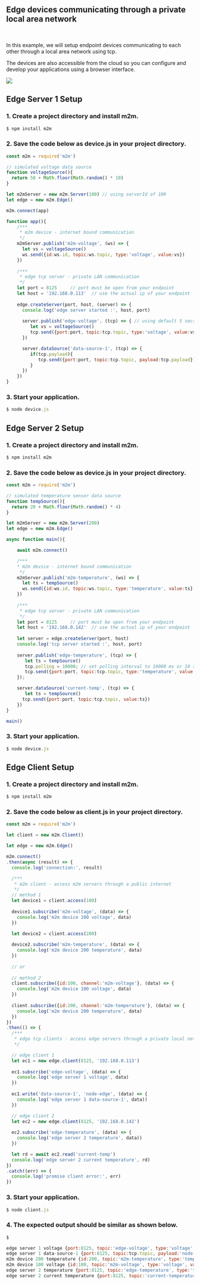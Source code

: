 
## Edge devices communicating through a private local area network 

<br>

In this example, we will setup endpoint devices communicating to each other through a local area network using tcp. 

The devices are also accessible from the cloud so you can configure and develop your applications using a browser interface. 

![](assets/m2m-edge.svg)

## Edge Server 1 Setup

### 1. Create a project directory and install m2m.
```js
$ npm install m2m
```
### 2. Save the code below as device.js in your project directory.
```js
const m2m = require('m2m')

// simulated voltage data source
function voltageSource(){
  return 50 + Math.floor(Math.random() * 10)
}

let m2mServer = new m2m.Server(100) // using serverId of 100
let edge = new m2m.Edge()

m2m.connect(app)

function app(){
    /***
     * m2m device - internet bound communication
     */
    m2mServer.publish('m2m-voltage', (ws) => {
      let vs = voltageSource()
      ws.send({id:ws.id, topic:ws.topic, type:'voltage', value:vs})
    })
    
    /***
     * edge tcp server - private LAN communication
     */
    let port = 8125		// port must be open from your endpoint
    let host = '192.168.0.113' 	// use the actual ip of your endpoint
    
    edge.createServer(port, host, (server) => {
      console.log('edge server started :', host, port)
      
      server.publish('edge-voltage', (tcp) => { // using default 5 secs or 5000 ms polling interval
         let vs = voltageSource()
         tcp.send({port:port, topic:tcp.topic, type:'voltage', value:vs})
      })

      server.dataSource('data-source-1', (tcp) => {
         if(tcp.payload){
            tcp.send({port:port, topic:tcp.topic, payload:tcp.payload})
         }
      })
    })
}

```
### 3. Start your application.
```js
$ node device.js
```

## Edge Server 2 Setup

### 1. Create a project directory and install m2m.
```js
$ npm install m2m
```
### 2. Save the code below as device.js in your project directory.
```js
const m2m = require('m2m')

// simulated temperature sensor data source
function tempSource(){
  return 20 + Math.floor(Math.random() * 4)
}

let m2mServer = new m2m.Server(200)
let edge = new m2m.Edge()

async function main(){

    await m2m.connect()

    /***
    * m2m device - internet bound communication
     */
    m2mServer.publish('m2m-temperature', (ws) => {
      let ts = tempSource()
      ws.send({id:ws.id, topic:ws.topic, type:'temperature', value:ts})
    })
    
    /***
     * edge tcp server - private LAN communication
     */
    let port = 8125		// port must be open from your endpoint
    let host = '192.168.0.142' 	// use the actual ip of your endpoint 
    
    let server = edge.createServer(port, host)
    console.log('tcp server started :', host, port)
      
    server.publish('edge-temperature', (tcp) => {
       let ts = tempSource()
       tcp.polling = 10000;	// set polling interval to 10000 ms or 10 secs instead of the default 5000 ms
       tcp.send({port:port, topic:tcp.topic, type:'temperature', value:ts})
    });

    server.dataSource('current-temp', (tcp) => {
       let ts = tempSource()
      tcp.send({port:port, topic:tcp.topic, value:ts})
    })
}

main()

```
### 3. Start your application.
```js
$ node device.js
```

## Edge Client Setup

### 1. Create a project directory and install m2m.
```js
$ npm install m2m
```
### 2. Save the code below as client.js in your project directory.
```js
const m2m = require('m2m') 

let client = new m2m.Client()

let edge = new m2m.Edge()

m2m.connect()
.then(async (result) => {
  console.log('connection:', result)

  /***
   * m2m client - access m2m servers through a public internet
   */
  // method 1
  let device1 = client.access(100)
  
  device1.subscribe('m2m-voltage', (data) => {
    console.log('m2m device 100 voltage', data)
  })
  
  let device2 = client.access(200)

  device2.subscribe('m2m-temperature', (data) => {
    console.log('m2m device 200 temperature', data)
  })
    
  // or 
  
  // method 2
  client.subscribe({id:100, channel:'m2m-voltage'}, (data) => {
    console.log('m2m device 100 voltage', data)
  })
  
  client.subscribe({id:200, channel:'m2m-temperature'}, (data) => {
    console.log('m2m device 200 temperature', data)
  })
})
.then(() => {
  /***
   * edge tcp clients - access edge servers through a private local network
   */

  // edge client 1 
  let ec1 = new edge.client(8125, '192.168.0.113')
  
  ec1.subscribe('edge-voltage', (data) => {
    console.log('edge server 1 voltage', data)
  })
  
  ec1.write('data-source-1', 'node-edge', (data) => {
    console.log('edge server 1 data-source-1', data))
  })

  // edge client 2
  let ec2 = new edge.client(8125, '192.168.0.142')
  
  ec2.subscribe('edge-temperature', (data) => {
    console.log('edge server 2 temperature', data))
  })

  let rd = await ec2.read('current-temp')
  console.log('edge server 2 current temperature', rd)
})
.catch((err) => {
  console.log('promise client error:', err) 
})


```
### 3. Start your application.
```js
$ node client.js
```

### 4. The expected output should be similar as shown below.
```js
$

edge server 1 voltage {port:8125, topic:'edge-voltage', type:'voltage', value:16}
edge server 1 data-source-1 {port:8125, topic:tcp.topic, payload:'node-edge'}
m2m device 200 temperature {id:200, topic:'m2m-temperature', type:'temperature', value:25
m2m device 100 voltage {id:100, topic:'m2m-voltage', type:'voltage', value:4
edge server 2 temperature {port:8125, topic:'edge-temperature', type:'temperature', value:25}
edge server 2 current temperature {port:8125, topic:'current-temperature', value:25}

```


